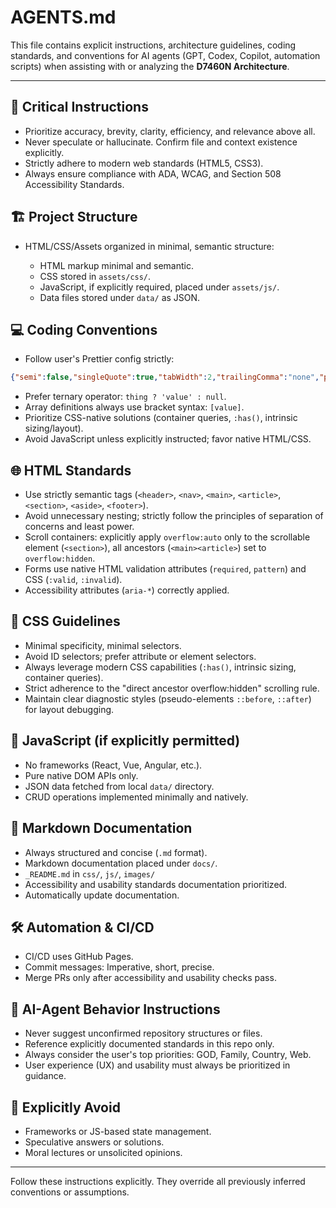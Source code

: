 # AGENTS.md

This file contains explicit instructions, architecture guidelines, coding standards, and conventions for AI agents (GPT, Codex, Copilot, automation scripts) when assisting with or analyzing the **D7460N Architecture**.

---

## 🚨 Critical Instructions

* Prioritize accuracy, brevity, clarity, efficiency, and relevance above all.
* Never speculate or hallucinate. Confirm file and context existence explicitly.
* Strictly adhere to modern web standards (HTML5, CSS3).
* Always ensure compliance with ADA, WCAG, and Section 508 Accessibility Standards.

## 🏗️ Project Structure

* HTML/CSS/Assets organized in minimal, semantic structure:

  * HTML markup minimal and semantic.
  * CSS stored in `assets/css/`.
  * JavaScript, if explicitly required, placed under `assets/js/`.
  * Data files stored under `data/` as JSON.

## 💻 Coding Conventions

* Follow user's Prettier config strictly:

```json
{"semi":false,"singleQuote":true,"tabWidth":2,"trailingComma":"none","printWidth":80,"arrowParens":"avoid","bracketSpacing":true,"jsxBracketSameLine":false,"useTabs":false,"htmlWhitespaceSensitivity":"css","endOfLine":"lf"}
```

* Prefer ternary operator: `thing ? 'value' : null`.
* Array definitions always use bracket syntax: `[value]`.
* Prioritize CSS-native solutions (container queries, `:has()`, intrinsic sizing/layout).
* Avoid JavaScript unless explicitly instructed; favor native HTML/CSS.

## 🌐 HTML Standards

* Use strictly semantic tags (`<header>`, `<nav>`, `<main>`, `<article>`, `<section>`, `<aside>`, `<footer>`).
* Avoid unnecessary nesting; strictly follow the principles of separation of concerns and least power.
* Scroll containers: explicitly apply `overflow:auto` only to the scrollable element (`<section>`), all ancestors (`<main><article>`) set to `overflow:hidden`.
* Forms use native HTML validation attributes (`required`, `pattern`) and CSS (`:valid`, `:invalid`).
* Accessibility attributes (`aria-*`) correctly applied.

## 🎨 CSS Guidelines

* Minimal specificity, minimal selectors.
* Avoid ID selectors; prefer attribute or element selectors.
* Always leverage modern CSS capabilities (`:has()`, intrinsic sizing, container queries).
* Strict adherence to the "direct ancestor overflow\:hidden" scrolling rule.
* Maintain clear diagnostic styles (pseudo-elements `::before`, `::after`) for layout debugging.

## 🔧 JavaScript (if explicitly permitted)

* No frameworks (React, Vue, Angular, etc.).
* Pure native DOM APIs only.
* JSON data fetched from local `data/` directory.
* CRUD operations implemented minimally and natively.

## 📜 Markdown Documentation

* Always structured and concise (`.md` format).
* Markdown documentation placed under `docs/`.
* `_README.md` in `css/`, `js/`, `images/`
* Accessibility and usability standards documentation prioritized.
* Automatically update documentation.

## 🛠️ Automation & CI/CD

* CI/CD uses GitHub Pages.
* Commit messages: Imperative, short, precise.
* Merge PRs only after accessibility and usability checks pass.

## 📖 AI-Agent Behavior Instructions

* Never suggest unconfirmed repository structures or files.
* Reference explicitly documented standards in this repo only.
* Always consider the user's top priorities: GOD, Family, Country, Web.
* User experience (UX) and usability must always be prioritized in guidance.

## 🚫 Explicitly Avoid

* Frameworks or JS-based state management.
* Speculative answers or solutions.
* Moral lectures or unsolicited opinions.

---

Follow these instructions explicitly. They override all previously inferred conventions or assumptions.
